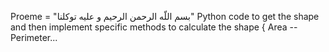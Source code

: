 Proeme =                                                       "بسم اللّه الرحمن الرحيم و عليه توكلنا"
Python code to get the shape and then implement specific methods to calculate the shape {
Area -- Perimeter...
